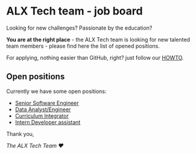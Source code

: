 # ALX Tech team - job board

Looking for new challenges? Passionate by the education?

**You are at the right place** - the ALX Tech team is looking for new talented team members - please find here the list of opened positions.


For applying, nothing easier than GitHub, right? just follow our [HOWTO](HOWTO.md).


## Open positions

Currently we have some open positions:

- [Senior Software Engineer](positions/senior_swe.md)
- [Data Analyst/Engineer](positions/data_ae.md)
- [Curriculum Integrator](positions/curriculum_integrator.md)
- [Intern Developer assistant](positions/intern_dev_assistant.md)


Thank you,

*The ALX Tech Team ❤️*